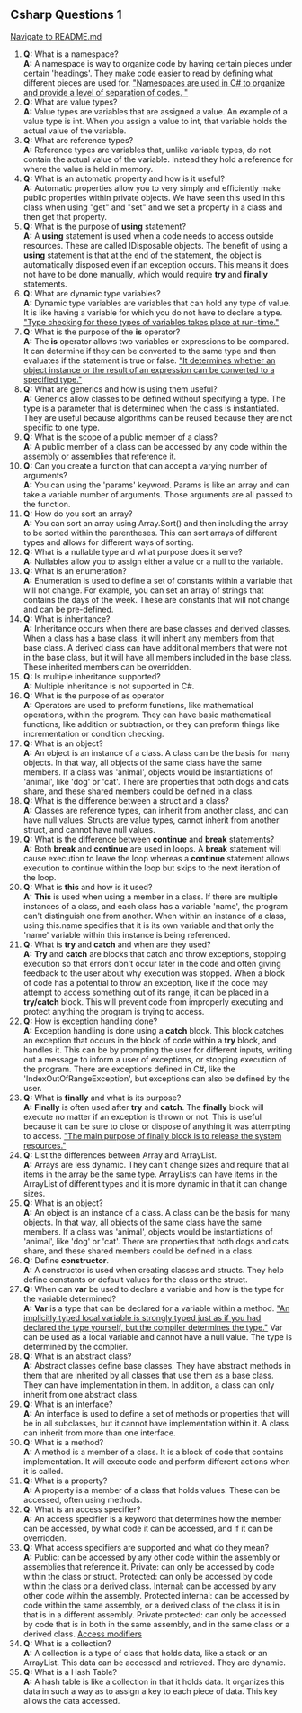 ## Csharp Questions 1

[Navigate to README.md](README.md)

1. **Q:** What is a namespace?  
**A:** A namespace is way to organize code by having certain pieces under certain 'headings'. They make code easier to read by defining what different pieces are used for. ["Namespaces are used in C# to organize and provide a level of separation of codes. "](https://www.programiz.com/csharp-programming/namespaces#what-is-namespace)
2. **Q:** What are value types?   
**A:** Value types are variables that are assigned a value. An example of a value type is int. When you assign a value to int, that variable holds the actual value of the variable.
3. **Q:** What are reference types?   
**A:** Reference types are variables that, unlike variable types, do not contain the actual value of the variable. Instead they hold a reference for where the value is held in memory.
4. **Q:** What is an automatic property and how is it useful?   
**A:** Automatic properties allow you to very simply and efficiently make public properties within private objects. We have seen this used in this class when using "get" and "set" and we set a property in a class and then get that property.
5. **Q:** What is the purpose of **using** statement?   
**A:** A **using** statement is used when a code needs to access outside resources. These are called IDisposable objects. The benefit of using a **using** statement is that at the end of the statement, the object is automatically disposed even if an exception occurs. This means it does not have to be done manually, which would require **try** and **finally** statements.
6. **Q:** What are dynamic type variables?    
**A:** Dynamic type variables are variables that can hold any type of value. It is like having a variable for which you do not have to declare a type. ["Type checking for these types of variables takes place at run-time."](https://www.tutorialspoint.com/csharp/csharp_data_types.htm)
7. **Q:** What is the purpose of the **is** operator?  
 **A:** The **is** operator allows two variables or expressions to be compared. It can determine if they can be converted to the same type and then evaluates if the statement is true or false. ["It determines whether an object instance or the result of an expression can be converted to a specified type."](https://docs.microsoft.com/en-us/dotnet/csharp/language-reference/keywords/is)
8. **Q:** What are generics and how is using them useful?   
**A:** Generics allow classes to be defined without specifying a type. The type is a parameter that is determined when the class is instantiated. They are useful because algorithms can be reused because they are not specific to one type.
9. **Q:** What is the scope of a public member of a class?   
**A:** A public member of a class can be accessed by any code within the assembly or assemblies that reference it.
10. **Q:** Can you create a function that can accept a varying number of arguments?   
**A:** You can using the 'params' keyword. Params is like an array and can take a variable number of arguments. Those arguments are all passed to the function.
11. **Q:** How do you sort an array?   
**A:** You can sort an array using Array.Sort() and then including the array to be sorted within the parentheses. This can sort arrays of different types and allows for different ways of sorting.
12. **Q:** What is a nullable type and what purpose does it serve?   
**A:** Nullables allow you to assign either a value or a null to the variable.
13. **Q:** What is an enumeration?   
**A:** Enumeration is used to define a set of constants within a variable that will not change. For example, you can set an array of strings that contains the days of the week. These are constants that will not change and can be pre-defined.
14. **Q:** What is inheritance?   
**A:** Inheritance occurs when there are base classes and derived classes. When a class has a base class, it will inherit any members from that base class. A derived class can have additional members that were not in the base class, but it will have all members included in the base class. These inherited members can be overridden.
15. **Q:** Is multiple inheritance supported?   
**A:** Multiple inheritance is not supported in C#.
16. **Q:** What is the purpose of as operator   
**A:** Operators are used to preform functions, like mathematical operations, within the program. They can have basic mathematical functions, like addition or subtraction, or they can preform things like incrementation or condition checking.
17. **Q:** What is an object?  
**A:** An object is an instance of a class. A class can be the basis for many objects. In that way, all objects of the same class have the same members. If a class was 'animal', objects would be instantiations of 'animal', like 'dog' or 'cat'. There are properties that both dogs and cats share, and these shared members could be defined in a class.
18. **Q:** What is the difference between a struct and a class?   
**A:** Classes are reference types, can inherit from another class, and can have null values. Structs are value types, cannot inherit from another struct, and cannot have null values.
19. **Q:** What is the difference between **continue** and **break** statements?   
**A:** Both **break** and **continue** are used in loops. A **break** statement will cause execution to leave the loop whereas a **continue** statement allows execution to continue within the loop but skips to the next iteration of the loop.
20. **Q:** What is **this** and how is it used?   
**A:** **This** is used when using a member in a class. If there are multiple instances of a class, and each class has a variable 'name', the program can't distinguish one from another. When within an instance of a class, using this.name specifies that it is its own variable and that only the 'name' variable within this instance is being referenced.
21. **Q:** What is **try** and **catch** and when are they used?   
**A:** **Try** and **catch** are blocks that catch and throw exceptions, stopping execution so that errors don't occur later in the code and often giving feedback to the user about why execution was stopped. When a block of code has a potential to throw an exception, like if the code may attempt to access something out of its range, it can be placed in a **try/catch** block. This will prevent code from improperly executing and protect anything the program is trying to access.
22. **Q:** How is exception handling done?   
**A:** Exception handling is done using a **catch** block. This block catches an exception that occurs in the block of code within a **try** block, and handles it. This can be by prompting the user for different inputs, writing out a message to inform a user of exceptions, or stopping execution of the program. There are exceptions defined in C#, like the 'IndexOutOfRangeException', but exceptions can also be defined by the user.
23. **Q:** What is **finally** and what is its purpose?   
**A:** **Finally** is often used after **try** and **catch**. The **finally** block will execute no matter if an exception is thrown or not. This is useful because it can be sure to close or dispose of anything it was attempting to access. ["The main purpose of finally block is to release the system resources."](https://www.geeksforgeeks.org/c-sharp-finally-keyword/)
24. **Q:** List the differences between Array and ArrayList.   
**A:** Arrays are less dynamic. They can't change sizes and require that all items in the array be the same type. ArrayLists can have items in the ArrayList of different types and it is more dynamic in that it can change sizes.
25. **Q:** What is an object?   
**A:** An object is an instance of a class. A class can be the basis for many objects. In that way, all objects of the same class have the same members. If a class was 'animal', objects would be instantiations of 'animal', like 'dog' or 'cat'. There are properties that both dogs and cats share, and these shared members could be defined in a class.
26. **Q:** Define **constructor**.   
**A:** A constructor is used when creating classes and structs. They help define constants or default values for the class or the struct.
27. **Q:** When can **var** be used to declare a variable and how is the type for the variable determined?   
**A:** **Var** is a type that can be declared for a variable within a method. ["An implicitly typed local variable is strongly typed just as if you had declared the type yourself, but the compiler determines the type."](https://docs.microsoft.com/en-us/dotnet/csharp/language-reference/keywords/var) Var can be used as a local variable and cannot have a null value. The type is determined by the complier.
28. **Q:** What is an abstract class?   
**A:** Abstract classes define base classes. They have abstract methods in them that are inherited by all classes that use them as a base class. They can have implementation in them. In addition, a class can only inherit from one abstract class.
29. **Q:** What is an interface?   
**A:** An interface is used to define a set of methods or properties that will be in all subclasses, but it cannot have implementation within it. A class can inherit from more than one interface.
30. **Q:** What is a method?   
**A:** A method is a member of a class. It is a block of code that contains implementation. It will execute code and perform different actions when it is called.
31. **Q:** What is a property?   
**A:** A property is a member of a class that holds values. These can be accessed, often using methods.
32. **Q:** What is an access specifier?   
**A:** An access specifier is a keyword that determines how the member can be accessed, by what code it can be accessed, and if it can be overridden.
33. **Q:** What access specifiers are supported and what do they mean?   
**A:** Public: can be accessed by any other code within the assembly or assemblies that reference it. Private: can only be accessed by code within the class or struct. Protected: can only be accessed by code within the class or a derived class. Internal: can be accessed by any other code within the assembly. Protected internal: can be accessed by code within the same assembly, or a derived class of the class it is in that is in a different assembly. Private protected: can only be accessed by code that is in both in the same assembly, and in the same class or a derived class. [Access modifiers](https://docs.microsoft.com/en-us/dotnet/csharp/programming-guide/classes-and-structs/access-modifiers)
34. **Q:** What is a collection?  
**A:** A collection is a type of class that holds data, like a stack or an ArrayList. This data can be accessed and retrieved. They are dynamic.
35. **Q:** What is a Hash Table?  
**A:** A hash table is like a collection in that it holds data. It organizes this data in such a way as to assign a key to each piece of data. This key allows the data accessed.
